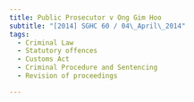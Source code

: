 ```yaml
---
title: Public Prosecutor v Ong Gim Hoo 
subtitle: "[2014] SGHC 60 / 04\_April\_2014"
tags:
  - Criminal Law
  - Statutory offences
  - Customs Act
  - Criminal Procedure and Sentencing
  - Revision of proceedings

---
```



